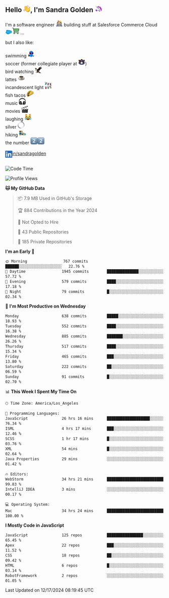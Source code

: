 ## Hello <img src="./static/emoji/wave.png" width="22" />, I'm Sandra Golden <img src="./static/emoji/unicorn-face.png" width="22" />

I'm a software engineer <img src="./static/emoji/female-technologist.png" width="22" /> building stuff at Salesforce Commerce Cloud <img src="./static/emoji/salesforce.png" width="22" /><img src="./static/emoji/commerce-cloud.png" width="22" />&nbsp;...

but I also like:<br/><br/>
swimming <img alt="swimming" src="./static/emoji/keep-swimming.png" width="22" /><br/>
soccer  (former collegiate player at <img src="./static/emoji/auburn.png" width="22" />)<br/>
bird watching <img src="./static/emoji/eagle.png" width="22" /><br/>
lattes <img src="./static/emoji/coffee.png" width="22" /><br/>
incandescent light <img src="./static/emoji/lights.png" width="22" /><br/>
fish tacos <img src="./static/emoji/taco.png" width="22" /><br/>
music <img src="./static/emoji/headphones.png" width="22" /><br/>
movies <img src="./static/emoji/movie-clapper.png" width="22" /><br/>
laughing <img src="./static/emoji/joy-cat.png" width="22" /><br/>
silver <img src="./static/emoji/silver-hoop.png" width="22" /><br/>
hiking <img src="./static/emoji/hiker.png" width="22" /><br/>
the number <img src="./static/emoji/two.png" width="22" /><img src="./static/emoji/two.png" width="22" />
<br/><br/>
<img align="left" alt="Sandra Golden | LinkedIn" width="22px" src="./static/emoji/linkedin.png" /> <a href="https://www.linkedin.com/in/sandragolden/">in/sandragolden</a>
<br/><br/>
<!--START_SECTION:waka-->
![Code Time](http://img.shields.io/badge/Code%20Time-839%20hrs%2039%20mins-blue)

![Profile Views](http://img.shields.io/badge/Profile%20Views-0-blue)

**🐱 My GitHub Data** 

> 📦 7.9 MB Used in GitHub's Storage 
 > 
> 🏆 884 Contributions in the Year 2024
 > 
> 🚫 Not Opted to Hire
 > 
> 📜 43 Public Repositories 
 > 
> 🔑 185 Private Repositories 
 > 
**I'm an Early 🐤** 

```text
🌞 Morning                767 commits         ██████░░░░░░░░░░░░░░░░░░░   22.76 % 
🌆 Daytime                1945 commits        ██████████████░░░░░░░░░░░   57.72 % 
🌃 Evening                579 commits         ████░░░░░░░░░░░░░░░░░░░░░   17.18 % 
🌙 Night                  79 commits          █░░░░░░░░░░░░░░░░░░░░░░░░   02.34 % 
```
📅 **I'm Most Productive on Wednesday** 

```text
Monday                   638 commits         █████░░░░░░░░░░░░░░░░░░░░   18.93 % 
Tuesday                  552 commits         ████░░░░░░░░░░░░░░░░░░░░░   16.38 % 
Wednesday                885 commits         ███████░░░░░░░░░░░░░░░░░░   26.26 % 
Thursday                 517 commits         ████░░░░░░░░░░░░░░░░░░░░░   15.34 % 
Friday                   465 commits         ███░░░░░░░░░░░░░░░░░░░░░░   13.80 % 
Saturday                 222 commits         ██░░░░░░░░░░░░░░░░░░░░░░░   06.59 % 
Sunday                   91 commits          █░░░░░░░░░░░░░░░░░░░░░░░░   02.70 % 
```


📊 **This Week I Spent My Time On** 

```text
🕑︎ Time Zone: America/Los_Angeles

💬 Programming Languages: 
JavaScript               26 hrs 16 mins      ███████████████████░░░░░░   76.34 % 
ISML                     4 hrs 17 mins       ███░░░░░░░░░░░░░░░░░░░░░░   12.46 % 
SCSS                     1 hr 17 mins        █░░░░░░░░░░░░░░░░░░░░░░░░   03.76 % 
XML                      54 mins             █░░░░░░░░░░░░░░░░░░░░░░░░   02.64 % 
Java Properties          29 mins             ░░░░░░░░░░░░░░░░░░░░░░░░░   01.42 % 

🔥 Editors: 
WebStorm                 34 hrs 21 mins      █████████████████████████   99.83 % 
IntelliJ IDEA            3 mins              ░░░░░░░░░░░░░░░░░░░░░░░░░   00.17 % 

💻 Operating System: 
Mac                      34 hrs 24 mins      █████████████████████████   100.00 % 
```

**I Mostly Code in JavaScript** 

```text
JavaScript               125 repos           ████████████████░░░░░░░░░   65.45 % 
Apex                     22 repos            ███░░░░░░░░░░░░░░░░░░░░░░   11.52 % 
CSS                      18 repos            ██░░░░░░░░░░░░░░░░░░░░░░░   09.42 % 
HTML                     6 repos             █░░░░░░░░░░░░░░░░░░░░░░░░   03.14 % 
RobotFramework           2 repos             ░░░░░░░░░░░░░░░░░░░░░░░░░   01.05 % 
```




 Last Updated on 12/17/2024 08:19:45 UTC
<!--END_SECTION:waka-->
